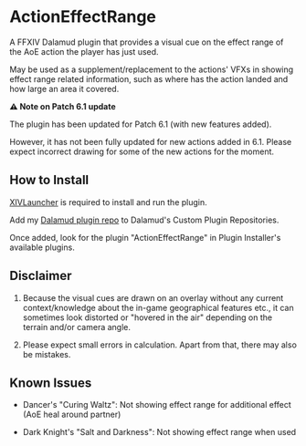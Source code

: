 # ActionEffectRange

A FFXIV Dalamud plugin that provides a visual cue on the effect range of the AoE action the player has just used.

May be used as a supplement/replacement to the actions' VFXs in showing effect range related information, 
such as where has the action landed and how large an area it covered.

**:warning: Note on Patch 6.1 update**

The plugin has been updated for Patch 6.1 (with new features added).

However, it has not been fully updated for new actions added in 6.1.
Please expect incorrect drawing for some of the new actions for the moment.


## How to Install

[XIVLauncher](https://github.com/goatcorp/FFXIVQuickLauncher) is required to install and run the plugin.

Add my [Dalamud plugin repo](https://github.com/yomishino/MyDalamudPlugins) to Dalamud's Custom Plugin Repositories.

Once added, look for the plugin "ActionEffectRange" in Plugin Installer's available plugins.


## Disclaimer

1. Because the visual cues are drawn on an overlay without any current context/knowledge about the in-game geographical features etc.,
   it can sometimes look distorted or "hovered in the air" depending on the terrain and/or camera angle.

2. Please expect small errors in calculation. Apart from that, there may also be mistakes. 


## Known Issues

- Dancer's "Curing Waltz": Not showing effect range for additional effect (AoE heal around partner)

- Dark Knight's "Salt and Darkness": Not showing effect range when used

